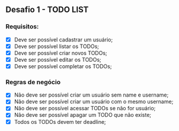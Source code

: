 ## Desafio 1 - TODO LIST

### Requisitos:

 - [x] Deve ser possível cadastrar um usuário;
 - [x] Deve ser possível listar os TODOs;
 - [x] Deve ser possível criar novos TODOs;
 - [x] Deve ser possível editar os TODOs;
 - [x] Deve ser possível completar os TODOs;

### Regras de negócio

- [x] Não deve ser possível criar um usuário sem name e username;
- [x] Não deve ser possível criar um usuário com o mesmo username;
- [x] Não deve ser possível acessar TODOs se não for usuário;
- [x] Não deve ser possível apagar um TODO que não existe;
- [x] Todos os TODOs devem ter deadline;
